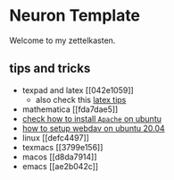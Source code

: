 # Neuron Template

Welcome to my zettelkasten.

## tips and tricks

- texpad and latex [[042e1059]]
  - also check this [latex tips](https://github.com/higham/latex-tips)
- mathematica [[fda7dae5]]
- [check how to install `Apache` on ubuntu](static/How%20To%20Install%20the%20Apache%20Web%20Server%20on%20Ubuntu%2020.04%20_%20DigitalOcean%20(3_2_2021%209_51_40%20PM).html)
- [how to setup webdav on ubuntu 20.04](static/How%20To%20Configure%20WebDAV%20Access%20with%20Apache%20on%20Ubuntu%2020.04%20_%20DigitalOcean%20(3_2_2021%209_51_13%20PM).html)
- linux [[defc4497]]
- texmacs [[3799e156]]
- macos [[d8da7914]]
- emacs [[ae2b042c]]
